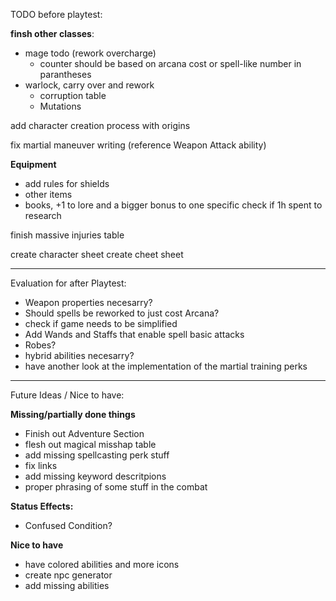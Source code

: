 TODO before playtest:

**finsh other classes**:
- mage todo (rework overcharge)
  - counter should be based on arcana cost or spell-like number in parantheses
- warlock, carry over and rework
  - corruption table
  - Mutations

add character creation process with origins

fix martial maneuver writing (reference Weapon Attack ability)

**Equipment**
- add rules for shields
- other items
- books, +1 to lore and a bigger bonus to one specific check if 1h spent to research

finish massive injuries table

create character sheet
create cheet sheet
___________________________________________________________
Evaluation for after Playtest:

- Weapon properties necesarry?
- Should spells be reworked to just cost Arcana?
- check if game needs to be simplified
- Add Wands and Staffs that enable spell basic attacks
- Robes?
- hybrid abilities necesarry?
- have another look at the implementation of the martial training perks
___________________________________________________________
Future Ideas / Nice to have:

**Missing/partially done things**
- Finish out Adventure Section
- flesh out magical misshap table
- add missing spellcasting perk stuff
- fix links
- add missing keyword descritpions
- proper phrasing of some stuff in the combat

**Status Effects:**
- Confused Condition?

**Nice to have**
- have colored abilities and more icons
- create npc generator
- add missing abilities